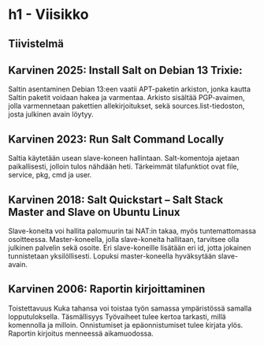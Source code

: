 # h1 - Viisikko

## Tiivistelmä
## Karvinen 2025: Install Salt on Debian 13 Trixie:

Saltin asentaminen Debian 13:een vaatii APT-paketin arkiston, jonka kautta Saltin paketit voidaan hakea ja varmentaa. Arkisto sisältää PGP-avaimen, jolla varmennetaan pakettien allekirjoitukset, sekä sources.list-tiedoston, josta julkinen avain löytyy.

##	Karvinen 2023: Run Salt Command Locally

Saltia käytetään usean slave-koneen hallintaan. Salt-komentoja ajetaan paikallisesti, jolloin tulos nähdään heti. Tärkeimmät tilafunktiot ovat file, service, pkg, cmd ja user. 

##	Karvinen 2018: Salt Quickstart – Salt Stack Master and Slave on Ubuntu Linux

Slave-koneita voi hallita palomuurin tai NAT:in takaa, myös tuntemattomassa osoitteessa. Master-koneella, jolla slave-koneita hallitaan, tarvitsee olla julkinen palvelin sekä osoite. Eri slave-koneille lisätään eri id, jotta jokainen tunnistetaan yksilöllisesti. Lopuksi master-koneella hyväksytään slave-avain.

##	Karvinen 2006: Raportin kirjoittaminen

Toistettavuus
Kuka tahansa voi toistaa työn samassa ympäristössä samalla lopputuloksella.
Täsmällisyys
Työvaiheet tulee kertoa tarkasti, millä komennolla ja milloin. 
Onnistumiset ja epäonnistumiset tulee kirjata ylös.
Raportin kirjoitus menneessä aikamuodossa.
